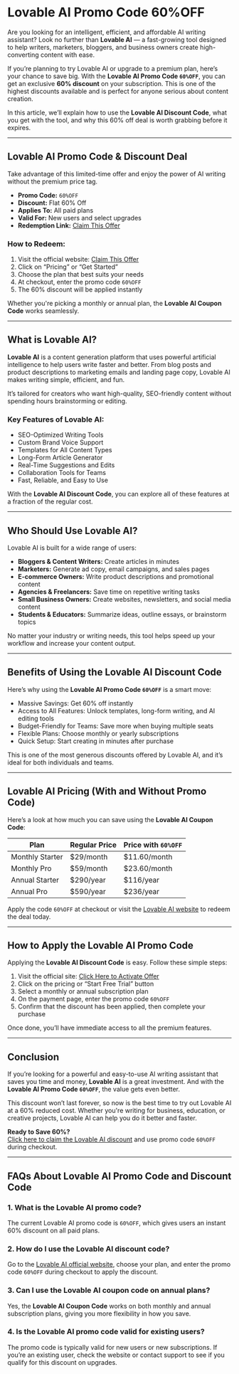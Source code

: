  # Lovable AI Promo Code 60%OFF 

Are you looking for an intelligent, efficient, and affordable AI writing assistant? Look no further than **Lovable AI** — a fast-growing tool designed to help writers, marketers, bloggers, and business owners create high-converting content with ease.

If you’re planning to try Lovable AI or upgrade to a premium plan, here’s your chance to save big. With the **Lovable AI Promo Code `60%OFF`**, you can get an exclusive **60% discount** on your subscription. This is one of the highest discounts available and is perfect for anyone serious about content creation.

In this article, we’ll explain how to use the **Lovable AI Discount Code**, what you get with the tool, and why this 60% off deal is worth grabbing before it expires.

---

## Lovable AI Promo Code & Discount Deal

Take advantage of this limited-time offer and enjoy the power of AI writing without the premium price tag.

- **Promo Code:** `60%OFF`  
- **Discount:** Flat 60% Off  
- **Applies To:** All paid plans  
- **Valid For:** New users and select upgrades  
- **Redemption Link:** [Claim This Offer](https://lovable.dev/?via=offeractive)

### How to Redeem:
1. Visit the official website: [Claim This Offer](https://lovable.dev/?via=offeractive)
2. Click on “Pricing” or “Get Started”
3. Choose the plan that best suits your needs
4. At checkout, enter the promo code `60%OFF`
5. The 60% discount will be applied instantly

Whether you're picking a monthly or annual plan, the **Lovable AI Coupon Code** works seamlessly.

---

## What is Lovable AI?

**Lovable AI** is a content generation platform that uses powerful artificial intelligence to help users write faster and better. From blog posts and product descriptions to marketing emails and landing page copy, Lovable AI makes writing simple, efficient, and fun.

It’s tailored for creators who want high-quality, SEO-friendly content without spending hours brainstorming or editing.

### Key Features of Lovable AI:
- SEO-Optimized Writing Tools  
- Custom Brand Voice Support  
- Templates for All Content Types  
- Long-Form Article Generator  
- Real-Time Suggestions and Edits  
- Collaboration Tools for Teams  
- Fast, Reliable, and Easy to Use

With the **Lovable AI Discount Code**, you can explore all of these features at a fraction of the regular cost.

---

## Who Should Use Lovable AI?

Lovable AI is built for a wide range of users:

- **Bloggers & Content Writers:** Create articles in minutes  
- **Marketers:** Generate ad copy, email campaigns, and sales pages  
- **E-commerce Owners:** Write product descriptions and promotional content  
- **Agencies & Freelancers:** Save time on repetitive writing tasks  
- **Small Business Owners:** Create websites, newsletters, and social media content  
- **Students & Educators:** Summarize ideas, outline essays, or brainstorm topics

No matter your industry or writing needs, this tool helps speed up your workflow and increase your content output.

---

## Benefits of Using the Lovable AI Discount Code

Here’s why using the **Lovable AI Promo Code `60%OFF`** is a smart move:

- Massive Savings: Get 60% off instantly  
- Access to All Features: Unlock templates, long-form writing, and AI editing tools  
- Budget-Friendly for Teams: Save more when buying multiple seats  
- Flexible Plans: Choose monthly or yearly subscriptions  
- Quick Setup: Start creating in minutes after purchase

This is one of the most generous discounts offered by Lovable AI, and it’s ideal for both individuals and teams.

---

## Lovable AI Pricing (With and Without Promo Code)

Here’s a look at how much you can save using the **Lovable AI Coupon Code**:

| Plan            | Regular Price | Price with `60%OFF` |
|------------------|----------------|----------------------|
| Monthly Starter   | $29/month      | $11.60/month         |
| Monthly Pro       | $59/month      | $23.60/month         |
| Annual Starter    | $290/year      | $116/year            |
| Annual Pro        | $590/year      | $236/year            |

Apply the code `60%OFF` at checkout or visit the [Lovable AI website](https://lovable.dev/?via=offeractive) to redeem the deal today.

---

## How to Apply the Lovable AI Promo Code

Applying the **Lovable AI Discount Code** is easy. Follow these simple steps:

1. Visit the official site: [Click Here to Activate Offer](https://lovable.dev/?via=offeractive)
2. Click on the pricing or “Start Free Trial” button
3. Select a monthly or annual subscription plan
4. On the payment page, enter the promo code `60%OFF`
5. Confirm that the discount has been applied, then complete your purchase

Once done, you’ll have immediate access to all the premium features.

---

## Conclusion

If you’re looking for a powerful and easy-to-use AI writing assistant that saves you time and money, **Lovable AI** is a great investment. And with the **Lovable AI Promo Code `60%OFF`**, the value gets even better.

This discount won’t last forever, so now is the best time to try out Lovable AI at a 60% reduced cost. Whether you're writing for business, education, or creative projects, Lovable AI can help you do it better and faster.

**Ready to Save 60%?**  
[Click here to claim the Lovable AI discount](https://lovable.dev/?via=offeractive) and use promo code `60%OFF` during checkout.

---

## FAQs About Lovable AI Promo Code and Discount Code

### 1. What is the Lovable AI promo code?

The current Lovable AI promo code is `60%OFF`, which gives users an instant 60% discount on all paid plans.

### 2. How do I use the Lovable AI discount code?

Go to the [Lovable AI official website](https://lovable.dev/?via=offeractive), choose your plan, and enter the promo code `60%OFF` during checkout to apply the discount.

### 3. Can I use the Lovable AI coupon code on annual plans?

Yes, the **Lovable AI Coupon Code** works on both monthly and annual subscription plans, giving you more flexibility in how you save.

### 4. Is the Lovable AI promo code valid for existing users?

The promo code is typically valid for new users or new subscriptions. If you’re an existing user, check the website or contact support to see if you qualify for this discount on upgrades.
